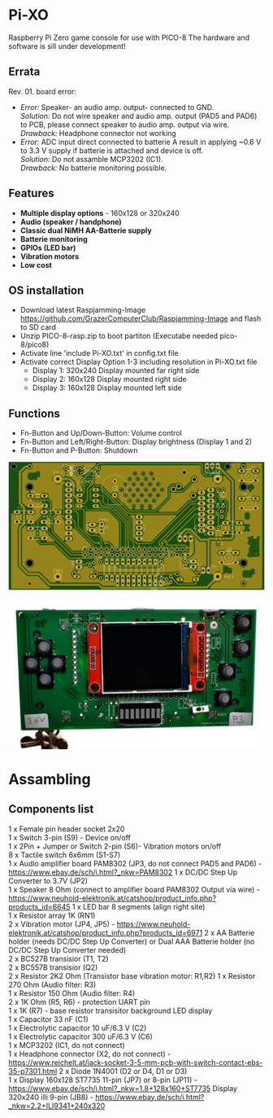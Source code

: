 # Pi-XO
Raspberry Pi Zero game console for use with PICO-8 
The hardware and software is sill under development!  

## Errata

Rev. 01. board  error:
  - *Error:* Speaker- an audio amp. output- connected to GND.  
    *Solution:* Do not wire speaker and audio amp. output (PAD5 and PAD6) to PCB, please connect speaker to audio amp. output via wire.  
    *Drawback:* Headphone connector not working 
  - *Error:*  ADC input direct connected to batterie A result in applying ~0.6 V to 3.3 V supply if batterie is attached and device is off.  
    *Solution:* Do not assamble MCP3202 (IC1).  
    *Drawback:* No batterie monitoring possible.

## Features

- **Multiple display options** - 160x128 or 320x240   
- **Audio (speaker / handphone)**
- **Classic dual NiMH AA-Batterie supply**
- **Batterie monitoring**
- **GPIOs (LED bar)**
- **Vibration motors**
- **Low cost**

## OS installation

- Download latest Raspjamming-Image https://github.com/GrazerComputerClub/Raspjamming-Image and flash to SD card
- Unzip PICO-8-rasp.zip to boot partiton (Executabe needed pico-8/pico8) 
- Activate line 'include Pi-XO.txt' in config.txt file
- Activate correct Display Option 1-3 including resolution in Pi-XO.txt file 
   * Display 1: 320x240 Display mounted far right side 
   * Display 2: 160x128 Display mounted right side 
   * Display 3: 160x128 Display mounted left side 

## Functions

- Fn-Button and Up/Down-Button: Volume control
- Fn-Button and Left/Right-Button: Display brightness (Display 1 and 2)
- Fn-Button and P-Button: Shutdown


![PCB Top](https://github.com/GrazerComputerClub/Pi-XO/raw/master/Pi-XO.png)

![Pi-XO](https://github.com/GrazerComputerClub/Pi-XO/raw/master/Pi-XO.jpg)

# Assambling

## Components list
	
 1 x Female pin header socket 2x20  
 1 x Switch 3-pin (S9) - Device on/off  
 1 x 2Pin + Jumper or Switch 2-pin (S6)- Vibration motors on/off  
 8 x Tactile switch 6x6mm (S1-S7)  
 1 x Audio amplifier board PAM8302 (JP3, do not connect PAD5 and PAD6) - https://www.ebay.de/sch/i.html?_nkw=PAM8302
 1 x DC/DC Step Up Converter to 3.7V (JP2)  
 1 x Speaker 8 Ohm (connect to amplifier board PAM8302 Output via wire) - https://www.neuhold-elektronik.at/catshop/product_info.php?products_id=6645
 1 x LED bar 8 segments (align right site)  
 1 x Resistor array 1K (RN1)  
 2 x Vibration motor (JP4, JP5) - https://www.neuhold-elektronik.at/catshop/product_info.php?products_id=6971
 2 x AA Batterie holder (needs DC/DC Step Up Converter) or Dual AAA Batterie holder (no DC/DC Step Up Converter needed)  
 2 x BC527B transisior (T1, T2)  
 2 x BC557B transisior (Q2)  
 2 x Resistor 2K2 Ohm (Transistor base vibration motor: R1,R2)
 1 x Resistor 270 Ohm (Audio filter: R3)  
 1 x Resistor 150 Ohm (Audio filter: R4)  
 2 x 1K Ohm (R5, R6) - protection UART pin  
 1 x 1K (R7) - base resistor transisitor background LED display  
 1 x Capacitor 33 nF (C1)  
 1 x Electrolytic capacitor 10 uF/6.3 V (C2)  
 1 x Electrolytic capacitor 300 uF/6.3 V (C6)  
 1 x MCP3202 (IC1, do not connect)  
 1 x Headphone connector (X2, do not connect) - https://www.reichelt.at/jack-socket-3-5-mm-pcb-with-switch-contact-ebs-35-p7301.html
 2 x Diode 1N4001 (D2 or D4, D1 or D3)  
 1 x Display 160x128 ST7735 11-pin (JP7) or 8-pin (JP11) - https://www.ebay.de/sch/i.html?_nkw=1.8+128x160+ST7735
     Display 320x240 illi 9-pin (JB8) - https://www.ebay.de/sch/i.html?_nkw=2.2+ILI9341+240x320
 
 
